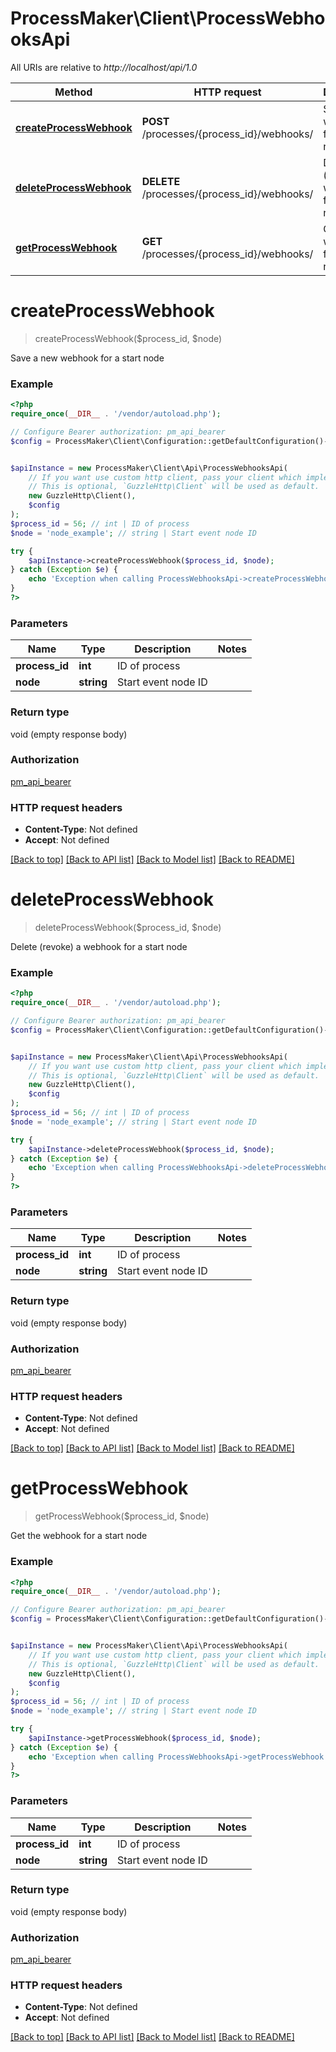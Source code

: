 # ProcessMaker\Client\ProcessWebhooksApi

All URIs are relative to *http://localhost/api/1.0*

Method | HTTP request | Description
------------- | ------------- | -------------
[**createProcessWebhook**](ProcessWebhooksApi.md#createProcessWebhook) | **POST** /processes/{process_id}/webhooks/ | Save a new webhook for a start node
[**deleteProcessWebhook**](ProcessWebhooksApi.md#deleteProcessWebhook) | **DELETE** /processes/{process_id}/webhooks/ | Delete (revoke) a webhook for a start node
[**getProcessWebhook**](ProcessWebhooksApi.md#getProcessWebhook) | **GET** /processes/{process_id}/webhooks/ | Get the webhook for a start node


# **createProcessWebhook**
> createProcessWebhook($process_id, $node)

Save a new webhook for a start node

### Example
```php
<?php
require_once(__DIR__ . '/vendor/autoload.php');

// Configure Bearer authorization: pm_api_bearer
$config = ProcessMaker\Client\Configuration::getDefaultConfiguration()->setAccessToken('YOUR_ACCESS_TOKEN');


$apiInstance = new ProcessMaker\Client\Api\ProcessWebhooksApi(
    // If you want use custom http client, pass your client which implements `GuzzleHttp\ClientInterface`.
    // This is optional, `GuzzleHttp\Client` will be used as default.
    new GuzzleHttp\Client(),
    $config
);
$process_id = 56; // int | ID of process
$node = 'node_example'; // string | Start event node ID

try {
    $apiInstance->createProcessWebhook($process_id, $node);
} catch (Exception $e) {
    echo 'Exception when calling ProcessWebhooksApi->createProcessWebhook: ', $e->getMessage(), PHP_EOL;
}
?>
```

### Parameters

Name | Type | Description  | Notes
------------- | ------------- | ------------- | -------------
 **process_id** | **int**| ID of process |
 **node** | **string**| Start event node ID |

### Return type

void (empty response body)

### Authorization

[pm_api_bearer](../../README.md#pm_api_bearer)

### HTTP request headers

 - **Content-Type**: Not defined
 - **Accept**: Not defined

[[Back to top]](#) [[Back to API list]](../../README.md#documentation-for-api-endpoints) [[Back to Model list]](../../README.md#documentation-for-models) [[Back to README]](../../README.md)

# **deleteProcessWebhook**
> deleteProcessWebhook($process_id, $node)

Delete (revoke) a webhook for a start node

### Example
```php
<?php
require_once(__DIR__ . '/vendor/autoload.php');

// Configure Bearer authorization: pm_api_bearer
$config = ProcessMaker\Client\Configuration::getDefaultConfiguration()->setAccessToken('YOUR_ACCESS_TOKEN');


$apiInstance = new ProcessMaker\Client\Api\ProcessWebhooksApi(
    // If you want use custom http client, pass your client which implements `GuzzleHttp\ClientInterface`.
    // This is optional, `GuzzleHttp\Client` will be used as default.
    new GuzzleHttp\Client(),
    $config
);
$process_id = 56; // int | ID of process
$node = 'node_example'; // string | Start event node ID

try {
    $apiInstance->deleteProcessWebhook($process_id, $node);
} catch (Exception $e) {
    echo 'Exception when calling ProcessWebhooksApi->deleteProcessWebhook: ', $e->getMessage(), PHP_EOL;
}
?>
```

### Parameters

Name | Type | Description  | Notes
------------- | ------------- | ------------- | -------------
 **process_id** | **int**| ID of process |
 **node** | **string**| Start event node ID |

### Return type

void (empty response body)

### Authorization

[pm_api_bearer](../../README.md#pm_api_bearer)

### HTTP request headers

 - **Content-Type**: Not defined
 - **Accept**: Not defined

[[Back to top]](#) [[Back to API list]](../../README.md#documentation-for-api-endpoints) [[Back to Model list]](../../README.md#documentation-for-models) [[Back to README]](../../README.md)

# **getProcessWebhook**
> getProcessWebhook($process_id, $node)

Get the webhook for a start node

### Example
```php
<?php
require_once(__DIR__ . '/vendor/autoload.php');

// Configure Bearer authorization: pm_api_bearer
$config = ProcessMaker\Client\Configuration::getDefaultConfiguration()->setAccessToken('YOUR_ACCESS_TOKEN');


$apiInstance = new ProcessMaker\Client\Api\ProcessWebhooksApi(
    // If you want use custom http client, pass your client which implements `GuzzleHttp\ClientInterface`.
    // This is optional, `GuzzleHttp\Client` will be used as default.
    new GuzzleHttp\Client(),
    $config
);
$process_id = 56; // int | ID of process
$node = 'node_example'; // string | Start event node ID

try {
    $apiInstance->getProcessWebhook($process_id, $node);
} catch (Exception $e) {
    echo 'Exception when calling ProcessWebhooksApi->getProcessWebhook: ', $e->getMessage(), PHP_EOL;
}
?>
```

### Parameters

Name | Type | Description  | Notes
------------- | ------------- | ------------- | -------------
 **process_id** | **int**| ID of process |
 **node** | **string**| Start event node ID |

### Return type

void (empty response body)

### Authorization

[pm_api_bearer](../../README.md#pm_api_bearer)

### HTTP request headers

 - **Content-Type**: Not defined
 - **Accept**: Not defined

[[Back to top]](#) [[Back to API list]](../../README.md#documentation-for-api-endpoints) [[Back to Model list]](../../README.md#documentation-for-models) [[Back to README]](../../README.md)


